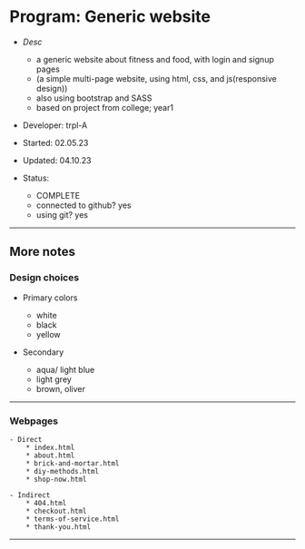 # Program:      Generic website
- _Desc_      
    * a generic website about fitness and food, with login and signup pages
    * (a simple multi-page website, using html, css, and js(responsive design))
    * also using bootstrap and SASS
    * based on project from college; year1

- Developer:    trpl-A
- Started:      02.05.23 
- Updated:      04.10.23
- Status:       
    * COMPLETE
    * connected to github? yes
    * using git? yes
---

## More notes

### Design choices
- Primary colors 
    * white
    * black
    * yellow

- Secondary
    * aqua/ light blue
    * light grey
    * brown, oliver
---------------------------

### Webpages
    - Direct
        * index.html
        * about.html
        * brick-and-mortar.html
        * diy-methods.html
        * shop-now.html

    - Indirect
        * 404.html
        * checkout.html
        * terms-of-service.html
        * thank-you.html
---------------------------
<end>